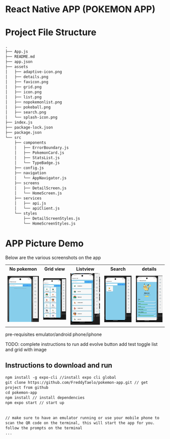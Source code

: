 # React Native APP (POKEMON APP)

# Project File Structure
```
.
├── App.js
├── README.md
├── app.json
├── assets
│   ├── adaptive-icon.png
│   ├── details.png
│   ├── favicon.png
│   ├── grid.png
│   ├── icon.png
│   ├── list.png
│   ├── nopokemonlist.png
│   ├── pokeball.png
│   ├── search.png
│   └── splash-icon.png
├── index.js
├── package-lock.json
├── package.json
└── src
    ├── components
    │   ├── ErrorBoundary.js
    │   ├── PokemonCard.js
    │   ├── StatsList.js
    │   └── TypeBadge.js
    ├── config.js
    ├── navigation
    │   └── AppNavigator.js
    ├── screens
    │   ├── DetailScreen.js
    │   └── HomeScreen.js
    ├── services
    │   ├── api.js
    │   └── apiClient.js
    └── styles
        ├── DetailScreenStyles.js
        └── HomeScreenStyles.js
```


# APP Picture Demo
Below are the various screenshots on the app

<table>
  <tr>
    <th>No pokemon</th>
    <th>Grid view</th>
    <th>Listview</th>
    <th>Search</th>
    <th>details</th>
  </tr>
  <tr>
    <td><img src="assets/nopokemonlist.png" alt="Icon" width="300"/></td>
    <td><img src="assets/grid.png" alt="Icon" width="300"/></td>
    <td><img src="assets/list.png" alt="Icon" width="300"/></td>
    <td><img src="assets/search.png" alt="Icon" width="300"/></td>
    <td><img src="assets/details.png" alt="Icon" width="300"/></td>
 </tr>
</table>


pre-requisites
emulator/android phone/iphone

TODO:
complete instructions to run
add evolve button
add test
toggle list and grid with image

## Instructions to download and run
```
npm install -g expo-cli //install expo cli global
git clone https://github.com/FreddyTaelo/pokemon-app.git // get project from github
cd pokemon-app
npm install // install dependencies
npm expo start // start up


// make sure to have an emulator running or use your mobile phone to scan the QR code on the terminal, this will start the app for you.
follow the prompts on the terminal
...
````